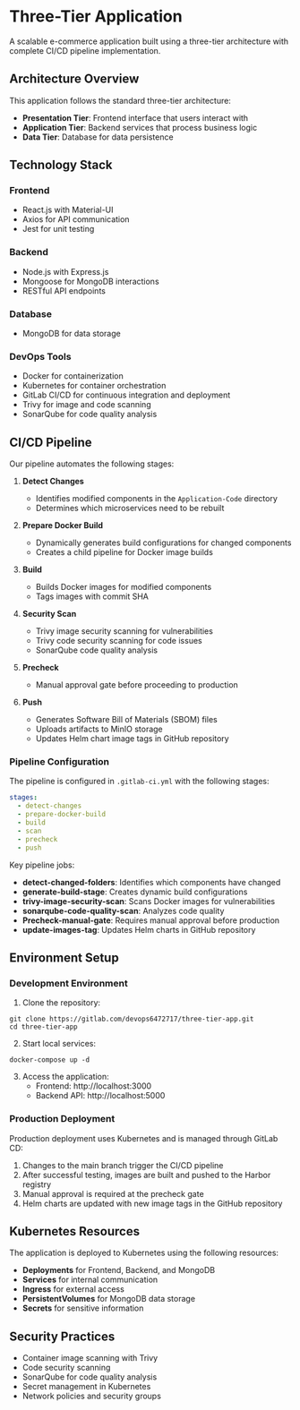 # Three-Tier Application

A scalable e-commerce application built using a three-tier architecture with complete CI/CD pipeline implementation.

## Architecture Overview

This application follows the standard three-tier architecture:

- **Presentation Tier**: Frontend interface that users interact with
- **Application Tier**: Backend services that process business logic
- **Data Tier**: Database for data persistence

## Technology Stack

### Frontend
- React.js with Material-UI
- Axios for API communication
- Jest for unit testing

### Backend
- Node.js with Express.js
- Mongoose for MongoDB interactions
- RESTful API endpoints

### Database
- MongoDB for data storage

### DevOps Tools
- Docker for containerization
- Kubernetes for container orchestration
- GitLab CI/CD for continuous integration and deployment
- Trivy for image and code scanning
- SonarQube for code quality analysis

## CI/CD Pipeline

Our pipeline automates the following stages:

1. **Detect Changes**
   - Identifies modified components in the `Application-Code` directory
   - Determines which microservices need to be rebuilt

2. **Prepare Docker Build**
   - Dynamically generates build configurations for changed components
   - Creates a child pipeline for Docker image builds

3. **Build**
   - Builds Docker images for modified components
   - Tags images with commit SHA

4. **Security Scan**
   - Trivy image security scanning for vulnerabilities
   - Trivy code security scanning for code issues
   - SonarQube code quality analysis

5. **Precheck**
   - Manual approval gate before proceeding to production

6. **Push**
   - Generates Software Bill of Materials (SBOM) files
   - Uploads artifacts to MinIO storage
   - Updates Helm chart image tags in GitHub repository

### Pipeline Configuration

The pipeline is configured in `.gitlab-ci.yml` with the following stages:

```yaml
stages:
  - detect-changes
  - prepare-docker-build
  - build
  - scan
  - precheck
  - push
```

Key pipeline jobs:
- **detect-changed-folders**: Identifies which components have changed
- **generate-build-stage**: Creates dynamic build configurations
- **trivy-image-security-scan**: Scans Docker images for vulnerabilities
- **sonarqube-code-quality-scan**: Analyzes code quality
- **Precheck-manual-gate**: Requires manual approval before production
- **update-images-tag**: Updates Helm charts in GitHub repository

## Environment Setup

### Development Environment

1. Clone the repository:
```
git clone https://gitlab.com/devops6472717/three-tier-app.git
cd three-tier-app
```

2. Start local services:
```
docker-compose up -d
```

3. Access the application:
   - Frontend: http://localhost:3000
   - Backend API: http://localhost:5000

### Production Deployment

Production deployment uses Kubernetes and is managed through GitLab CD:

1. Changes to the main branch trigger the CI/CD pipeline
2. After successful testing, images are built and pushed to the Harbor registry
3. Manual approval is required at the precheck gate
4. Helm charts are updated with new image tags in the GitHub repository

## Kubernetes Resources

The application is deployed to Kubernetes using the following resources:

- **Deployments** for Frontend, Backend, and MongoDB
- **Services** for internal communication
- **Ingress** for external access
- **PersistentVolumes** for MongoDB data storage
- **Secrets** for sensitive information

## Security Practices

- Container image scanning with Trivy
- Code security scanning
- SonarQube for code quality analysis
- Secret management in Kubernetes
- Network policies and security groups


